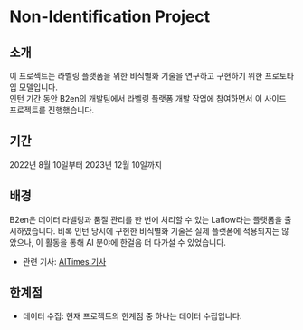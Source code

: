 # Non-Identification Project

## 소개
이 프로젝트는 라벨링 플랫폼을 위한 비식별화 기술을 연구하고 구현하기 위한 프로토타입 모델입니다.<br>
인턴 기간 동안 B2en의 개발팀에서 라벨링 플랫폼 개발 작업에 참여하면서 이 사이드 프로젝트를 진행했습니다.<br>

## 기간
2022년 8월 10일부터 2023년 12월 10일까지<br>

## 배경
B2en은 데이터 라벨링과 품질 관리를 한 번에 처리할 수 있는 Laflow라는 플랫폼을 출시하였습니다. 비록 인턴 당시에 구현한 비식별화 기술은 실제 플랫폼에 적용되지는 않았으나, 이 활동을 통해 AI 분야에 한걸음 더 다가설 수 있었습니다.<br>
- 관련 기사: [AITimes 기사](https://www.aitimes.com/news/articleView.html?idxno=151928)

## 한계점
- 데이터 수집: 현재 프로젝트의 한계점 중 하나는 데이터 수집입니다.<br>


